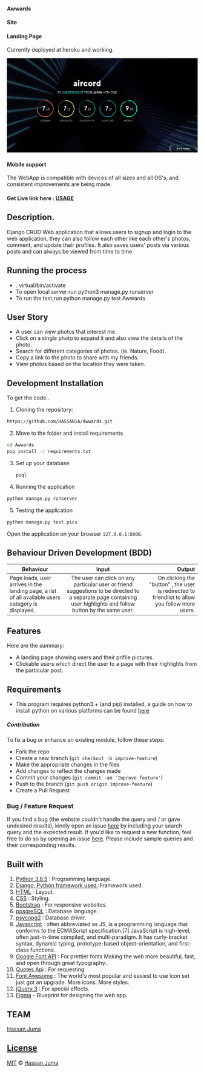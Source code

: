 
#### Awwards

#### Site
#### Landing Page
Currently deployed at heroku and working.

![alt text](app.png)

#### Mobile support
The WebApp is compatible with devices of all sizes and all OS's, and consistent improvements are being made.



#### Get Live link here : [USAGE]()

## Description.
Django CRUD Web application that allows users to signup and login to the web application, they can also follow each other like each other's photos, comment, and update their profiles. It also saves users' posts via various posts and can always be viewed from time to time.




## Running the process
* . virtual/bin/activate
* To open local server run python3 manage.py runserver
* To run the test,run python manage.py test Awwards

## User Story
* A user can view photos that interest me.
* Click on a single photo to expand it and also view the details of the photo.
* Search for different categories of photos. (ie. Nature, Food).
* Copy a link to the photo to share with my friends.
* View photos based on the location they were taken.

## Development Installation
To get the code..

1. Cloning the repository:
  ```bash
  https://github.com/HASSAN1A/Awwards.git
  ```
2. Move to the folder and install requirements
  ```bash
  cd Awwards
  pip install -r requirements.txt
  ```
3. Set up your database
    ```bash
    psql
    ```
4. Running the application
  ```bash
  python manage.py runserver
  ```
5. Testing the application
  ```bash
  python manage.py test pics
  ```
Open the application on your browser `127.0.0.1:8000`.


## Behaviour Driven Development (BDD)

| Behaviour                                                                                        |                                                                      Input                                                                       |                                                                                                 Output |
| ------------------------------------------------------------------------------------------------ | :----------------------------------------------------------------------------------------------------------------------------------------------: | -----------------------------------------------------------------------------------------------------: |
| Page loads, user arrives in the landing page, a list of all available users category is displayed. | The user can click on any particular user or friend suggestions to be directed to a separate page containing user highlights and follow button by the same user. | On clicking the "button" , the user is redirected to friendlist to allow you follow  more users. |  |

## Features

Here are the summary:

- A landing page showing users and their prifile pictures.
- Clickable users which direct the user to a page with their highlights from the particular post.


## Requirements

- This program requires python3.+ (and pip) installed, a guide on how to install python on various platforms can be found [here](https://www.python.org/)

##### Contribution

To fix a bug or enhance an existing module, follow these steps:

- Fork the repo
- Create a new branch (`git checkout -b improve-feature`)
- Make the appropriate changes in the files
- Add changes to reflect the changes made
- Commit your changes (`git commit -am 'Improve feature'`)
- Push to the branch (`git push origin improve-feature`)
- Create a Pull Request

### Bug / Feature Request

If you find a bug (the website couldn't handle the query and / or gave undesired results), kindly open an issue [here](https://github.com/HASSAN1A/Awwards/issues/new) by including your search query and the expected result.
If you'd like to request a new function, feel free to do so by opening an issue [here](https://github.com/HASSAN1A/Awwards). Please include sample queries and their corresponding results.

## Built with

1. [Python 3.8.5](https://www.python.org/doc/) : Programming language.
2. [Django; Python framework used.](https://flask.palletsprojects.com/en/1.1.x/):Framework used.
3. [HTML](https://www.w3schools.com/html/) : Layout.
4. [CSS](https://www.w3schools.com/css/) : Styling.
5. [Bootstrap](https://mdbootstrap.com/) : For responsive websites.
6. [posgreSQL](https://www.postgresql.org/) : Database language.
7. [psycopg2](https://pypi.org/project/psycopg2/) : Database driver.
8. [Javascript](https://www.w3schools.com/js/DEFAULT.asp) : often abbreviated as JS, is a programming language that conforms to the ECMAScript specification.[7] JavaScript is high-level, often just-in-time compiled, and multi-paradigm. It has curly-bracket syntax, dynamic typing, prototype-based object-orientation, and first-class functions.
9. [Google Font API](https://dillinger.io/fonts.google.com) : For prettier fonts Making the web more beautiful, fast, and open through great typography..
10. [Quotes Api](http://quotes.stormconsultancy.co.uk/random.json) : For requesting
11. [Font Awesome](fontawesome.com) : The world's most popular and easiest to use icon set just got an upgrade. More icons. More styles.
12. [jQuery 3](https://jquery.com/) : For special effects.
13. [Figma](https://www.figma.com/file/iTndFXbWHuGkZ1ak60bXr2h/Awwards?node-id=0%3A1) - Blueprint for designing the web app.

## TEAM

[Hassan Juma ](https://github.com/HASSAN1A)



## [License](https://github.com/HASSAN1A/Awwards/blob/master/LICENSE.md)

[MIT](https://github.com/HASSAN1A/Awwards/blob/master/LICENSE.md) © [Hassan Juma](https://github.com/HASSAN1A)
